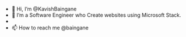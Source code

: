 - 👋 Hi, I’m @KavishBaingane
- 🌱 I’m a Software Engineer who Create websites using Microsoft Stack.
- 
- 📫 How to reach me @baingane

<!---
KavishBaingane/KavishBaingane is a ✨ special ✨ repository because its `README.md` (this file) appears on your GitHub profile.
You can click the Preview link to take a look at your changes.
--->
